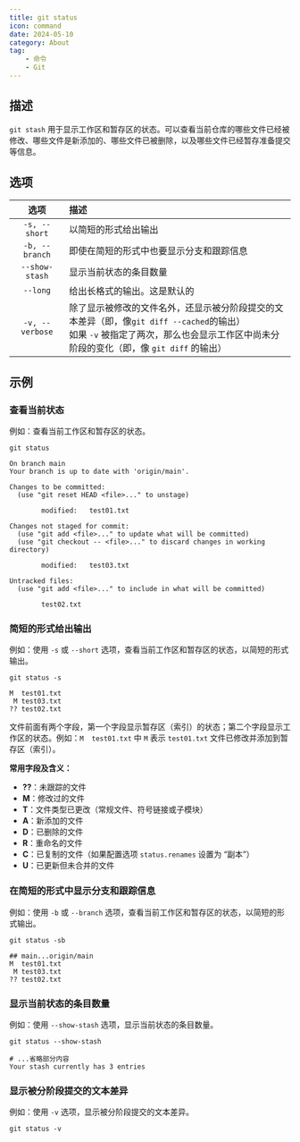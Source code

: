 ```yaml
---
title: git status
icon: command
date: 2024-05-10
category: About
tag:
    - 命令
    - Git
---
```


## 描述

`git stash` 用于显示工作区和暂存区的状态。可以查看当前仓库的哪些文件已经被修改、哪些文件是新添加的、哪些文件已被删除，以及哪些文件已经暂存准备提交等信息。

## 选项

|  选项  |  描述  |
|  :----:  |  :----  |
|  `-s, --short`  |  以简短的形式给出输出  |
|  `-b, --branch`  |  即使在简短的形式中也要显示分支和跟踪信息  |
|  `--show-stash`  |  显示当前状态的条目数量  |
|  `--long`  |  给出长格式的输出。这是默认的  |
|  `-v, --verbose`  |  除了显示被修改的文件名外，还显示被分阶段提交的文本差异（即，像`git diff --cached`的输出）<br />如果 `-v` 被指定了两次，那么也会显示工作区中尚未分阶段的变化（即，像 `git diff` 的输出）  |

## 示例

### 查看当前状态

例如：查看当前工作区和暂存区的状态。

```shell
git status

On branch main
Your branch is up to date with 'origin/main'.

Changes to be committed:
  (use "git reset HEAD <file>..." to unstage)

        modified:   test01.txt

Changes not staged for commit:
  (use "git add <file>..." to update what will be committed)
  (use "git checkout -- <file>..." to discard changes in working directory)

        modified:   test03.txt

Untracked files:
  (use "git add <file>..." to include in what will be committed)

        test02.txt
```

### 简短的形式给出输出

例如：使用 `-s` 或 `--short` 选项，查看当前工作区和暂存区的状态，以简短的形式输出。

```shell
git status -s

M  test01.txt
 M test03.txt
?? test02.txt
```

文件前面有两个字段，第一个字段显示暂存区（索引）的状态；第二个字段显示工作区的状态。例如：`M  test01.txt` 中 `M` 表示 `test01.txt` 文件已修改并添加到暂存区（索引）。

**常用字段及含义：**

- **??**：未跟踪的文件
- **M**：修改过的文件
- **T**：文件类型已更改（常规文件、符号链接或子模块）
- **A**：新添加的文件
- **D**：已删除的文件
- **R**：重命名的文件
- **C**：已复制的文件（如果配置选项 `status.renames` 设置为 “副本”）
- **U**：已更新但未合并的文件

### 在简短的形式中显示分支和跟踪信息

例如：使用 `-b` 或 `--branch` 选项，查看当前工作区和暂存区的状态，以简短的形式输出。

```shell
git status -sb

## main...origin/main
M  test01.txt
 M test03.txt
?? test02.txt
```

### 显示当前状态的条目数量

例如：使用 `--show-stash` 选项，显示当前状态的条目数量。

```shell
git status --show-stash

# ...省略部分内容
Your stash currently has 3 entries
```

### 显示被分阶段提交的文本差异

例如：使用 `-v` 选项，显示被分阶段提交的文本差异。

```shell
git status -v
```
